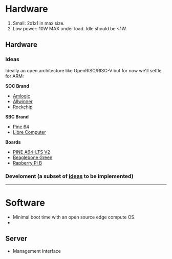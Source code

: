 # Hardware
1. Small: 2x1x1 in max size.
2. Low power: 10W MAX under load. Idle should be <1W.

## Hardware

### Ideas
Ideally an open architecture like OpenRISC/RISC-V but for now we'll settle for ARM:

**SOC Brand**
- [Amlogic](https://en.wikipedia.org/wiki/Amlogic)
- [Allwinner](https://en.wikipedia.org/wiki/Allwinner_Technology)
- [Rockchip](https://en.wikipedia.org/wiki/Rockchip)

**SBC Brand**
- [Pine 64](https://pine64.com/)
- [Libre Computer](https://libre.computer/)

**Boards**
- [PINE A64-LTS V2](https://pine64.com/product/pine-a64-lts/)
- [Beaglebone Green](https://www.digikey.com/en/products/detail/seeed-technology-co-ltd/102010048/5965297)
- [Rapberry Pi B]()

### Develoment (a subset of [ideas](#ideas) to be implemented)



---

# Software
- Minimal boot time with an open source edge compute OS.
- 

## Server
- Management Interface




